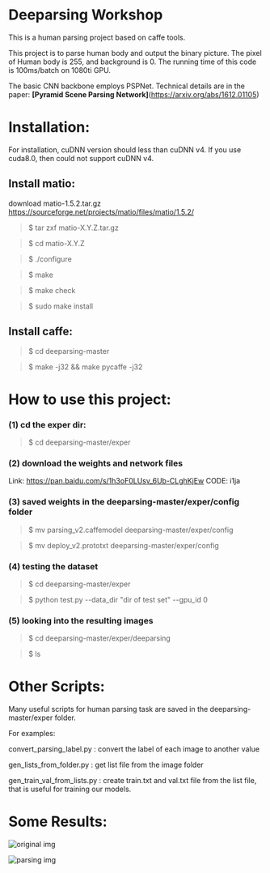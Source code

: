 # Deeparsing Workshop
This is a human parsing project based on caffe tools.

This project is to parse human body and output the binary picture. The pixel of Human body is 255, and background is 0.
The running time of this code is 100ms/batch on 1080ti GPU.
 
The basic CNN backbone employs PSPNet. Technical details are in the paper: **[Pyramid Scene Parsing Network]**(https://arxiv.org/abs/1612.01105)


# Installation:
For installation, cuDNN version should less than cuDNN v4. If you use cuda8.0, then could not support cuDNN v4.

## Install matio:

download  matio-1.5.2.tar.gz https://sourceforge.net/projects/matio/files/matio/1.5.2/
>$ tar zxf matio-X.Y.Z.tar.gz 
         
>$ cd matio-X.Y.Z

>$ ./configure

>$ make

>$ make check

>$ sudo make install

## Install caffe:
>$ cd deeparsing-master 

>$ make -j32 && make pycaffe -j32

# How to use this project:
### (1) cd the exper dir:
>$ cd deeparsing-master/exper

### (2) download the weights and network files 
Link: https://pan.baidu.com/s/1h3oF0LUsv_6Ub-CLghKjEw CODE: i1ja

### (3) saved weights in the deeparsing-master/exper/config folder

>$ mv parsing_v2.caffemodel deeparsing-master/exper/config

>$ mv deploy_v2.prototxt deeparsing-master/exper/config

### (4) testing the dataset

>$ cd deeparsing-master/exper

>$ python test.py --data_dir "dir of test set" --gpu_id 0

### (5) looking into the resulting images

>$ cd deeparsing-master/exper/deeparsing

>$ ls 


# Other Scripts:
Many useful scripts for human parsing task are saved in the deeparsing-master/exper folder.

For examples:

convert_parsing_label.py  : convert the label of each image to another value

gen_lists_from_folder.py : get list file from the image folder

gen_train_val_from_lists.py : create train.txt and val.txt file from the list file, that is useful for training our models.

# Some Results:

![original img](https://github.com/BOBrown/deeparsing-master/results/2007_000480.jpg)

![parsing img](https://github.com/BOBrown/deeparsing-master/results/2007_000480.png)
